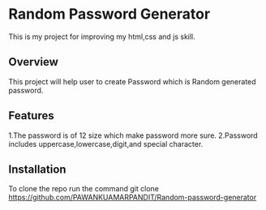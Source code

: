 
# Random Password Generator

This is my project for improving my html,css and js skill.



## Overview
This project will help user to create Password which is Random generated password.
## Features
1.The password is of 12 size which make password more sure.
2.Password includes uppercase,lowercase,digit,and special character.
## Installation
To clone the repo run the command
git clone https://github.com/PAWANKUAMARPANDIT/Random-password-generator
